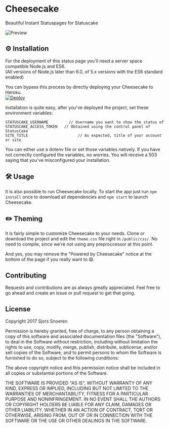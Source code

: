 Cheesecake
==========

Beautiful Instant Statuspages for Statuscake

![Preview](https://github.com/sjorssnoeren/cheesecake/raw/master/.github/preview.png)

## ⚙️ Installation
For the deployment of this status page you'll need a server space compatible Node.js and ES6.  
(All versions of Node.js later than 6.0, of 5.x versions with the ES6 standard enabled)

You can bypass this process by directly deploying your Cheesecake to Heroku.  
[![Deploy](https://www.herokucdn.com/deploy/button.svg)](https://heroku.com/deploy)

Installation is quite easy, after you've deployed the project, set these environment variables:

```
STATUSCAKE_USERNAME		    // Username you want to show the status of
STATUSCAKE_ACCESS_TOKEN	  // Obtained using the control panel of StatusCake
SITE_TITLE				        // As expected, title of your account or site
```
You can either use a dotenv file or set those variables natively. If you have not correctly configured the variables, no worries. You will receive a 503 saying that you've misconfigured your installation.


## 🛠 Usage
It is also possible to run Cheesecake locally. To start the app just run `npm install` once to download all dependencies and `npm start` to launch Cheesecake.

## ✏️ Theming
It is fairly simple to customize Cheesecake to your needs. Clone or download the project and edit the `theme.css` file right in `/public/css/`. No need to compile, since we're not using any preproccessor at this point.  

And yes, you may remove the "Powered by Cheesecake" notice at the bottom of the page if you really want to 😄.

## Contributing
Requests and contributions are as always greatly appreciated. Feel free to go ahead and create an issue or pull request to get that going.
 

## License

Copyright 2017 Sjors Snoeren

Permission is hereby granted, free of charge, to any person obtaining a copy of this software and associated documentation files (the "Software"), to deal in the Software without restriction, including without limitation the rights to use, copy, modify, merge, publish, distribute, sublicense, and/or sell copies of the Software, and to permit persons to whom the Software is furnished to do so, subject to the following conditions:

The above copyright notice and this permission notice shall be included in all copies or substantial portions of the Software.

THE SOFTWARE IS PROVIDED "AS IS", WITHOUT WARRANTY OF ANY KIND, EXPRESS OR IMPLIED, INCLUDING BUT NOT LIMITED TO THE WARRANTIES OF MERCHANTABILITY, FITNESS FOR A PARTICULAR PURPOSE AND NONINFRINGEMENT. IN NO EVENT SHALL THE AUTHORS OR COPYRIGHT HOLDERS BE LIABLE FOR ANY CLAIM, DAMAGES OR OTHER LIABILITY, WHETHER IN AN ACTION OF CONTRACT, TORT OR OTHERWISE, ARISING FROM, OUT OF OR IN CONNECTION WITH THE SOFTWARE OR THE USE OR OTHER DEALINGS IN THE SOFTWARE.
